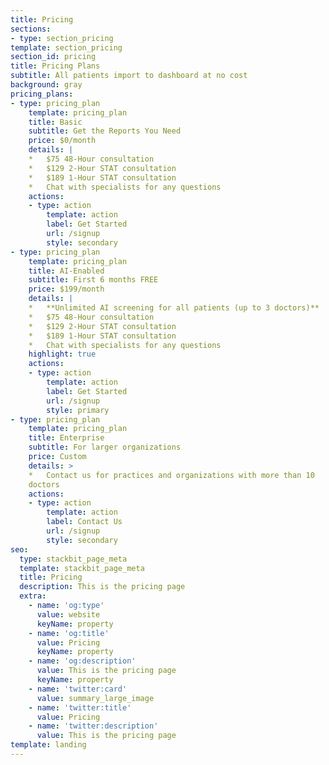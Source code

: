 ```yaml
---
title: Pricing
sections:
- type: section_pricing
template: section_pricing
section_id: pricing
title: Pricing Plans
subtitle: All patients import to dashboard at no cost
background: gray
pricing_plans:
- type: pricing_plan
    template: pricing_plan
    title: Basic
    subtitle: Get the Reports You Need
    price: $0/month
    details: |
    *   $75 48-Hour consultation
    *   $129 2-Hour STAT consultation
    *   $189 1-Hour STAT consultation
    *   Chat with specialists for any questions
    actions:
    - type: action
        template: action
        label: Get Started
        url: /signup
        style: secondary
- type: pricing_plan
    template: pricing_plan
    title: AI-Enabled
    subtitle: First 6 months FREE
    price: $199/month
    details: |
    *   **Unlimited AI screening for all patients (up to 3 doctors)**
    *   $75 48-Hour consultation
    *   $129 2-Hour STAT consultation
    *   $189 1-Hour STAT consultation
    *   Chat with specialists for any questions
    highlight: true
    actions:
    - type: action
        template: action
        label: Get Started
        url: /signup
        style: primary
- type: pricing_plan
    template: pricing_plan
    title: Enterprise
    subtitle: For larger organizations
    price: Custom
    details: >
    *   Contact us for practices and organizations with more than 10
    doctors
    actions:
    - type: action
        template: action
        label: Contact Us
        url: /signup
        style: secondary
seo:
  type: stackbit_page_meta
  template: stackbit_page_meta
  title: Pricing
  description: This is the pricing page
  extra:
    - name: 'og:type'
      value: website
      keyName: property
    - name: 'og:title'
      value: Pricing
      keyName: property
    - name: 'og:description'
      value: This is the pricing page
      keyName: property
    - name: 'twitter:card'
      value: summary_large_image
    - name: 'twitter:title'
      value: Pricing
    - name: 'twitter:description'
      value: This is the pricing page
template: landing
---
```


